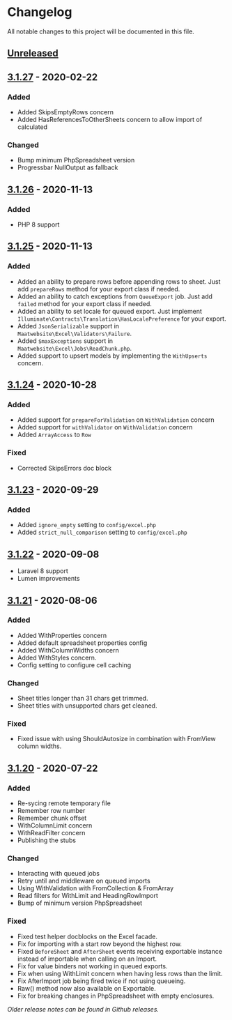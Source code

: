# Changelog
All notable changes to this project will be documented in this file.

## [Unreleased]

## [3.1.27] - 2020-02-22

### Added

- Added SkipsEmptyRows concern
- Added HasReferencesToOtherSheets concern to allow import of calculated

### Changed

- Bump minimum PhpSpreadsheet version
- Progressbar NullOutput as fallback

## [3.1.26] - 2020-11-13

### Added

- PHP 8 support

## [3.1.25] - 2020-11-13

### Added

- Added an ability to prepare rows before appending rows to sheet. Just add `prepareRows` method for your export class if needed.
- Added an ability to catch exceptions from `QueueExport` job. Just add `failed` method for your export class if needed.
- Added an ability to set locale for queued export. Just implement `Illuminate\Contracts\Translation\HasLocalePreference` for your export.
- Added `JsonSerializable` support in `Maatwebsite\Excel\Validators\Failure`.
- Added `$maxExceptions` support in `Maatwebsite\Excel\Jobs\ReadChunk.php`.
- Added support to upsert models by implementing the `WithUpserts` concern.

## [3.1.24] - 2020-10-28

### Added

- Added support for `prepareForValidation` on `WithValidation` concern
- Added support for `withValidator` on `WithValidation` concern
- Added `ArrayAccess` to `Row`

### Fixed

- Corrected SkipsErrors doc block

## [3.1.23] - 2020-09-29

### Added
- Added `ignore_empty` setting to `config/excel.php`
- Added `strict_null_comparison` setting to `config/excel.php`

## [3.1.22] - 2020-09-08

- Laravel 8 support
- Lumen improvements

## [3.1.21] - 2020-08-06

### Added
- Added WithProperties concern
- Added default spreadsheet properties config
- Added WithColumnWidths concern
- Added WithStyles concern.
- Config setting to configure cell caching

### Changed
- Sheet titles longer than 31 chars get trimmed.
- Sheet titles with unsupported chars get cleaned.

### Fixed
- Fixed issue with using ShouldAutosize in combination with FromView column widths.

## [3.1.20] - 2020-07-22

### Added
- Re-sycing remote temporary file
- Remember row number
- Remember chunk offset
- WithColumnLimit concern
- WithReadFilter concern
- Publishing the stubs

### Changed
- Interacting with queued jobs
- Retry until and middleware on queued imports
- Using WithValidation with FromCollection & FromArray
- Read filters for WithLimit and HeadingRowImport
- Bump of minimum version PhpSpreadsheet

### Fixed
- Fixed test helper docblocks on the Excel facade.
- Fix for importing with a start row beyond the highest row.
- Fixed `BeforeSheet` and `AfterSheet` events receiving exportable instance instead of importable when calling on an Import.
- Fix for value binders not working in queued exports.
- Fix when using WithLimit concern when having less rows than the limit.
- Fix AfterImport job being fired twice if not using queueing.
- Raw() method now also available on Exportable.
- Fix for breaking changes in PhpSpreadsheet with empty enclosures.

[Unreleased]: https://github.com/Maatwebsite/Laravel-Excel/compare/3.1.27...HEAD
[3.1.27]: https://github.com/Maatwebsite/Laravel-Excel/compare/3.1.26...3.1.27
[3.1.26]: https://github.com/Maatwebsite/Laravel-Excel/compare/3.1.25...3.1.26
[3.1.25]: https://github.com/Maatwebsite/Laravel-Excel/compare/3.1.24...3.1.25
[3.1.24]: https://github.com/Maatwebsite/Laravel-Excel/compare/3.1.23...3.1.24
[3.1.23]: https://github.com/Maatwebsite/Laravel-Excel/compare/3.1.22...3.1.23
[3.1.22]: https://github.com/Maatwebsite/Laravel-Excel/compare/3.1.21...3.1.22
[3.1.21]: https://github.com/Maatwebsite/Laravel-Excel/compare/3.1.20...3.1.21
[3.1.20]: https://github.com/Maatwebsite/Laravel-Excel/compare/3.1.19...3.1.20

_Older release notes can be found in Github releases._
